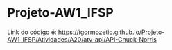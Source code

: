 # Projeto-AW1_IFSP

Link do código é: https://igormozetic.github.io/Projeto-AW1_IFSP/Atividades/A20/atv-api/API-Chuck-Norris
